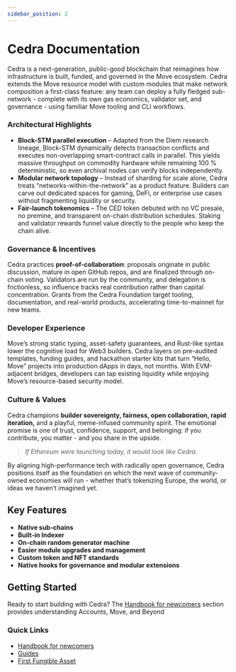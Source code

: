 ```yaml
---
sidebar_position: 2
---
```


# Cedra Documentation

Cedra is a next-generation, public-good blockchain that reimagines how infrastructure is built, funded, and governed in the Move ecosystem. Cedra extends the Move resource model with custom modules that make network composition a first-class feature: any team can deploy a fully fledged sub-network - complete with its own gas economics, validator set, and governance - using familiar Move tooling and CLI workflows.

### Architectural Highlights

- **Block-STM parallel execution** – Adapted from the Diem research lineage, Block-STM dynamically detects transaction conflicts and executes non-overlapping smart-contract calls in parallel. This yields massive throughput on commodity hardware while remaining 100 % deterministic, so even archival nodes can verify blocks independently.  
- **Modular network topology** – Instead of sharding for scale alone, Cedra treats “networks-within-the-network” as a product feature. Builders can carve out dedicated spaces for gaming, DeFi, or enterprise use cases without fragmenting liquidity or security.  
- **Fair-launch tokenomics** – The CED token debuted with no VC presale, no premine, and transparent on-chain distribution schedules. Staking and validator rewards funnel value directly to the people who keep the chain alive.  

### Governance & Incentives

Cedra practices **proof-of-collaboration**: proposals originate in public discussion, mature in open GitHub repos, and are finalized through on-chain voting. Validators are run by the community, and delegation is frictionless, so influence tracks real contribution rather than capital concentration. Grants from the Cedra Foundation target tooling, documentation, and real-world products, accelerating time-to-mainnet for new teams.

### Developer Experience

Move’s strong static typing, asset-safety guarantees, and Rust-like syntax lower the cognitive load for Web3 builders. Cedra layers on pre-audited templates, funding guides, and hackathon starter kits that turn “Hello, Move” projects into production dApps in days, not months. With EVM-adjacent bridges, developers can tap existing liquidity while enjoying Move’s resource-based security model.

### Culture & Values

Cedra champions **builder sovereignty, fairness, open collaboration, rapid iteration,** and a playful, meme-infused community spirit. The emotional promise is one of trust, confidence, support, and belonging: if you contribute, you matter - and you share in the upside.

> *If Ethereum were launching today, it would look like Cedra.*

By aligning high-performance tech with radically open governance, Cedra positions itself as the foundation on which the next wave of community-owned economies will run - whether that’s tokenizing Europe, the world, or ideas we haven’t imagined yet.

## Key Features

- **Native sub‑chains**
- **Built‑in Indexer**
- **On-chain random generator machine**
- **Easier module upgrades and management**
- **Custom token and NFT standards**
- **Native hooks for governance and modular extensions**

## Getting Started

Ready to start building with Cedra? The [Handbook for newcomers](/handbook-for-newcomers.md) section provides understanding Accounts, Move, and Beyond

### Quick Links
- [Handbook for newcomers](/handbook-for-newcomers.md)
- [Guides](/real-world-guides.mdx)
- [First Fungible Asset](/guides/first-fa.md)

